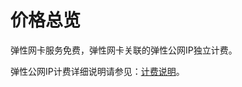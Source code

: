 # 价格总览

弹性网卡服务免费，弹性网卡关联的弹性公网IP独立计费。

弹性公网IP计费详细说明请参见：[计费说明](../../Elastic-IP/Pricing/Billing-Overview.md)。
